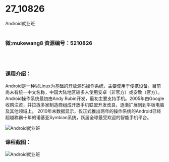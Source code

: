 # 27_10826
Android就业班
<br/></br>
<h3>微:mukewang8 资源编号：5210826</h3>
<br/></br>
<h3>课程介绍：</h3>
<p><a title="查看与 Android 相关的文章" target="_blank">Android</a>是一种以Linux为基础的开放源码操作系统，主要使用于便携设备。目前尚未有统一中文名称，中国大陆地区较多人使用安卓（非官方）或安致（官方）。<a title="查看与 Android 相关的文章" target="_blank">Android</a>操作系统最初由Andy Rubin开发，最初主要支持手机。2005年由Google收购注资，并拉拢多家制造商组成开放手机联盟开发改良，逐渐扩展到到平板电脑及其他领域上。 2010年末数据显示，仅正式推出两年的操作系统的Android已经超越称霸十年的诺基亚Symbian系统，跃居全球最受欢迎的智能手机平台。</p>
<p><img src="https://www.ko996.com/wp-content/uploads/img/2020/03/1-38.png" alt="Android就业班"></p>
<div class="info-desc">
<h3>课程截图：</h3>
<p><img src="https://www.ko996.com/wp-content/uploads/img/2020/03/2-9.png" alt="Android就业班"></p>
<p>&nbsp;</p>


			
</div>
